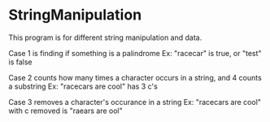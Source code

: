 # StringManipulation

This program is for different string manipulation and data. 

Case 1 is finding if something is a palindrome 
Ex: "racecar" is true, or "test" is false

Case 2 counts how many times a character occurs in a string, and 4 counts a substring 
Ex: "racecars are cool" has 3 c's

Case 3 removes a character's occurance in a string
Ex: "racecars are cool" with c removed is "raears are ool"
